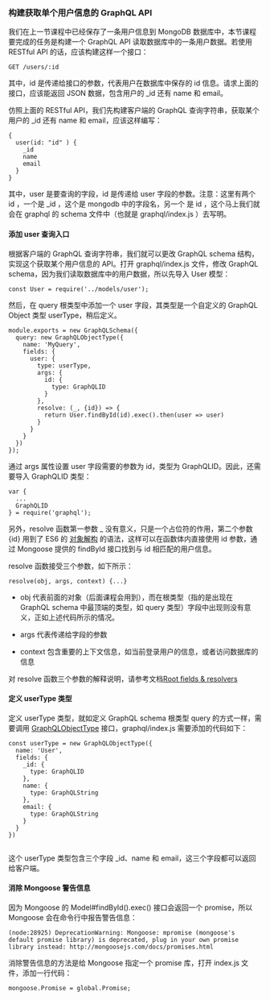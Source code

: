 ### 构建获取单个用户信息的 GraphQL API

我们在上一节课程中已经保存了一条用户信息到 MongoDB 数据库中，本节课程要完成的任务是构建一个 GraphQL API 读取数据库中的一条用户数据。若使用 RESTful API 的话，应该构建这样一个接口：

```
GET /users/:id

```
其中，id 是传递给接口的参数，代表用户在数据库中保存的 id 信息。请求上面的接口，应该能返回 JSON 数据，包含用户的 _id 还有 name 和 email。

仿照上面的 RESTful API，我们先构建客户端的 GraphQL 查询字符串，获取某个用户的 _id 还有 name 和 email，应该这样编写：

```
{
  user(id: "id" ) {
    _id
    name
    email
  }
}

```
其中，user 是要查询的字段，id 是传递给 user 字段的参数。注意：这里有两个 id ，一个是 _id ，这个是 mongodb 中的字段名，另一个 是 id ，这个马上我们就会在 graphql 的 schema 文件中（也就是 graphql/index.js ）去写明。

#### 添加 user 查询入口

根据客户端的 GraphQL 查询字符串，我们就可以更改 GraphQL schema 结构，实现这个获取某个用户信息的 API。打开 graphql/index.js 文件，修改 GraphQL schema，因为我们读取数据库中的用户数据，所以先导入 User 模型：

```
const User = require('../models/user');

```
然后，在 query 根类型中添加一个 user 字段，其类型是一个自定义的 GraphQL Object 类型 userType，稍后定义。

```
module.exports = new GraphQLSchema({
  query: new GraphQLObjectType({
    name: 'MyQuery',
    fields: {
      user: {
        type: userType,
        args: {
          id: {
            type: GraphQLID
          }
        },
        resolve: (_, {id}) => {
          return User.findById(id).exec().then(user => user)
        }
      }
    }
  })
});

```
通过 args 属性设置 user 字段需要的参数为 id，类型为 GraphQLID。因此，还需要导入 GraphQLID 类型：

```
var {
  ...
  GraphQLID
} = require('graphql');

```
另外，resolve 函数第一参数 _ 没有意义，只是一个占位符的作用，第二个参数 {id} 用到了 ES6 的 [对象解构](https://developer.mozilla.org/zh-CN/docs/Web/JavaScript/Reference/Operators/Destructuring_assignment) 的语法，这样可以在函数体内直接使用 id 参数，通过 Mongoose 提供的 findById 接口找到与 id 相匹配的用户信息。

resolve 函数接受三个参数，如下所示：

```
resolve(obj, args, context) {...}

```
* obj 代表前面的对象（后面课程会用到），而在根类型（指的是出现在 GraphQL schema 中最顶端的类型，如 query 类型）字段中出现则没有意义，正如上述代码所示的情况。

* args 代表传递给字段的参数

* context 包含重要的上下文信息，如当前登录用户的信息，或者访问数据库的信息

对 resolve 函数三个参数的解释说明，请参考文档[Root fields & resolvers](http://graphql.org/learn/execution/#root-fields-resolvers)

#### 定义 userType 类型

定义 userType 类型，就如定义 GraphQL schema 根类型 query 的方式一样，需要调用 [GraphQLObjectType](http://graphql.org/graphql-js/type/#graphqlobjecttype) 接口，graphql/index.js 需要添加的代码如下：

```
const userType = new GraphQLObjectType({
  name: 'User',
  fields: {
    _id: {
      type: GraphQLID
    },
    name: {
      type: GraphQLString
    },
    email: {
      type: GraphQLString
    }
  }
})


```
这个 userType 类型包含三个字段 _id、name 和 email，这三个字段都可以返回给客户端。

#### 消除 Mongoose 警告信息

因为 Mongoose 的 Model#findById().exec() 接口会返回一个 promise，所以 Mongoose 会在命令行中报告警告信息：

```
(node:28925) DeprecationWarning: Mongoose: mpromise (mongoose's default promise library) is deprecated, plug in your own promise library instead: http://mongoosejs.com/docs/promises.html

```
消除警告信息的方法是给 Mongoose 指定一个 promise 库，打开 index.js 文件，添加一行代码：

```
mongoose.Promise = global.Promise;

```
